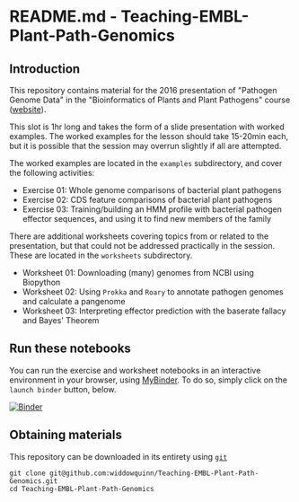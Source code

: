 # README.md - Teaching-EMBL-Plant-Path-Genomics

## Introduction

This repository contains material for the 2016 presentation of "Pathogen Genome Data" in the "Bioinformatics of Plants and Plant Pathogens" course ([website](https://www.ebi.ac.uk/training/events/2016/bioinformatics-plants-and-plant-pathogens)).

This slot is 1hr long and takes the form of a slide presentation with worked examples. The worked examples for the lesson should take 15-20min each, but it is possible that the session may overrun slightly if all are attempted.

The worked examples are located in the `examples` subdirectory, and cover the following activities:

* Exercise 01: Whole genome comparisons of bacterial plant pathogens
* Exercise 02: CDS feature comparisons of bacterial plant pathogens
* Exercise 03: Training/building an HMM profile with bacterial pathogen effector sequences, and using it to find new members of the family

There are additional worksheets covering topics from or related to the presentation, but that could not be addressed practically in the session. These are located in the `worksheets` subdirectory.

* Worksheet 01: Downloading (many) genomes from NCBI using Biopython
* Worksheet 02: Using `Prokka` and `Roary` to annotate pathogen genomes and calculate a pangenome
* Worksheet 03: Interpreting effector prediction with the baserate fallacy and Bayes' Theorem

## Run these notebooks

You can run the exercise and worksheet notebooks in an interactive environment in your browser, using [MyBinder](http://mybinder.org). To do so, simply click on the `launch binder` button, below.

[![Binder](http://mybinder.org/badge.svg)](http://mybinder.org/repo/widdowquinn/Teaching-EMBL-Plant-Path-Genomics)


## Obtaining materials

This repository can be downloaded in its entirety using [`git`](http://blog.scottlowe.org/2015/01/14/non-programmer-git-intro/)

```
git clone git@github.com:widdowquinn/Teaching-EMBL-Plant-Path-Genomics.git
cd Teaching-EMBL-Plant-Path-Genomics
```
